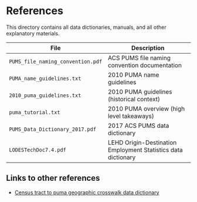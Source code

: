 # References

This directory contains all data dictionaries, manuals, and all other explanatory materials.

| File | Description |
| ---- | ----------- |
| `PUMS_file_naming_convention.pdf` | ACS PUMS file naming convention documentation |
| `PUMA_name_guidelines.txt` | 2010 PUMA name guidelines |
| `2010_puma_guidelines.txt` | 2010 PUMA guidelines (historical context) |
| `puma_tutorial.txt` | 2010 PUMA overview (high level takeaways) |
| `PUMS_Data_Dictionary_2017.pdf` | 2017 ACS PUMS data dictionary |
| `LODESTechDoc7.4.pdf` | LEHD Origin-Destination Employment Statistics data dictionary |

## Links to other references

 - [Census tract to puma geographic crosswalk data dictionary](https://www.census.gov/programs-surveys/geography/technical-documentation/records-layout/2010-tract-to-puma-record-layout.html)
